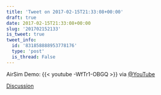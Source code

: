 ```yaml
---
title: 'Tweet on 2017-02-15T21:33:08+00:00'
draft: true
date: 2017-02-15T21:33:08+00:00
slug: '201702152133'
is_tweet: true
tweet_info:
  id: '831858888953778176'
  type: 'post'
  is_thread: False
---
```




AirSim Demo: {{< youtube -WfTr1-OBGQ >}} via [@YouTube](https://x.com/YouTube)

[Discussion](https://x.com/sytelus/status/831858888953778176)
